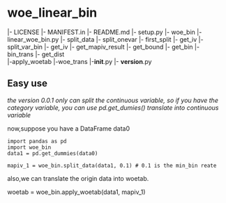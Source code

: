 # woe_linear_bin

|- LICENSE
|- MANIFEST.in
|- README.md
|- setup.py
|- woe_bin
   |- linear_woe_bin.py
      |- split_data
         |- split_onevar
            |- first_split
               |- get_iv
            |- split_var_bin
               |- get_iv
            |- get_mapiv_result
               |- get_bound
               |- get_bin
                  |- bin_trans
               |- get_dist              
      |-apply_woetab
         |-woe_trans
    |-__init__.py
    |- __version__.py


## Easy use 
*the version 0.0.1 only can split the continuous variable, so if you have the category variable, 
you can use pd.get_dumies() translate into  continuous variable*

now,suppose you have a DataFrame data0

```
import pandas as pd
import woe_bin
data1 = pd.get_dummies(data0)

mapiv_1 = woe_bin.split_data(data1, 0.1) # 0.1 is the min_bin reate
```
also,we can translate the origin data into woetab.

woetab = woe_bin.apply_woetab(data1, mapiv_1)
